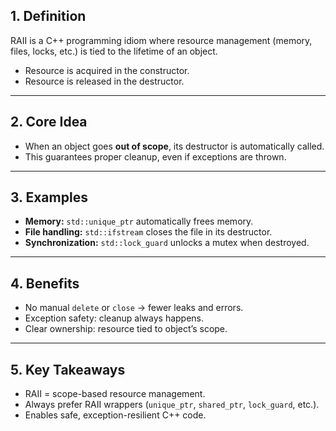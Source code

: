 ## 1. Definition
RAII is a C++ programming idiom where resource management (memory, files, locks, etc.) is tied to the lifetime of an object.  
- Resource is acquired in the constructor.  
- Resource is released in the destructor.  

---

## 2. Core Idea
- When an object goes **out of scope**, its destructor is automatically called.  
- This guarantees proper cleanup, even if exceptions are thrown.  

---

## 3. Examples
- **Memory:** `std::unique_ptr` automatically frees memory.  
- **File handling:** `std::ifstream` closes the file in its destructor.  
- **Synchronization:** `std::lock_guard` unlocks a mutex when destroyed.  

---

## 4. Benefits
- No manual `delete` or `close` → fewer leaks and errors.  
- Exception safety: cleanup always happens.  
- Clear ownership: resource tied to object’s scope.  

---

## 5. Key Takeaways
- RAII = scope-based resource management.  
- Always prefer RAII wrappers (`unique_ptr`, `shared_ptr`, `lock_guard`, etc.).  
- Enables safe, exception-resilient C++ code.
